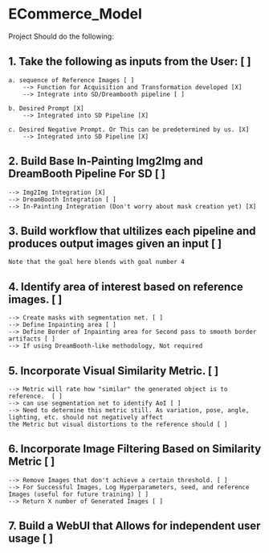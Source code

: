 # ECommerce_Model


Project Should do the following:

## 1. Take the following as inputs from the User: [ ]

    a. sequence of Reference Images [ ]
        --> Function for Acquisition and Transformation developed [X]
        --> Integrate into SD/Dreambooth pipeline [ ] 

    b. Desired Prompt [X]
        --> Integrated into SD Pipeline [X]

    c. Desired Negative Prompt. Or This can be predetermined by us. [X]
        --> Integrated into SD Pipeline [X]

## 2. Build Base In-Painting Img2Img and DreamBooth Pipeline For SD [ ]
    --> Img2Img Integration [X]
    --> DreamBooth Integration [ ]
    --> In-Painting Integration (Don't worry about mask creation yet) [X]

## 3. Build workflow that ultilizes each pipeline and produces output images given an input [ ] 
    Note that the goal here blends with goal number 4

## 4. Identify area of interest based on reference images. [ ]

    --> Create masks with segmentation net. [ ]
    --> Define Inpainting area [ ]
    --> Define Border of Inpainting area for Second pass to smooth border artifacts [ ]
    --> If using DreamBooth-like methodology, Not required

## 5. Incorporate Visual Similarity Metric.  [ ]

    --> Metric will rate how "similar" the generated object is to reference.  [ ]
    --> can use segmentation net to identify AoI [ ]
    --> Need to determine this metric still. As variation, pose, angle, lighting, etc. should not negatively affect
    the Metric but visual distortions to the reference should [ ]

## 6. Incorporate Image Filtering Based on Similarity Metric [ ]

    --> Remove Images that don't achieve a certain threshold. [ ]
    --> For Successful Images, Log Hyperparameters, seed, and reference Images (useful for future training) [ ]
    --> Return X number of Generated Images [ ]

## 7. Build a WebUI that Allows for independent user usage [ ]
